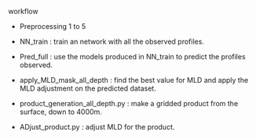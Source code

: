 workflow

- Preprocessing 1 to 5

- NN_train : train an network with all the observed profiles.

- Pred_full : use the models produced in NN_train to predict the profiles observed.

- apply_MLD_mask_all_depth : find the best value for MLD and apply the MLD adjustment on the predicted dataset. 

- product_generation_all_depth.py : make a gridded product from the surface, down to 4000m.

- ADjust_product.py : adjust MLD for the product.
